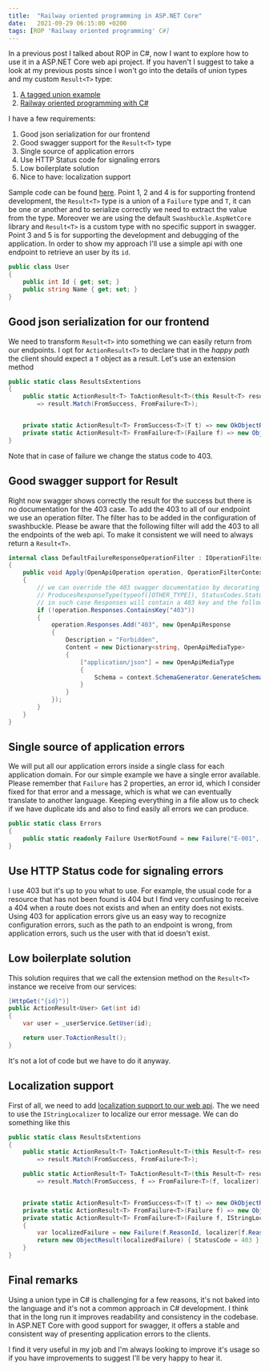 ```yaml
---
title:  "Railway oriented programming in ASP.NET Core"
date:   2021-09-29 06:15:00 +0200
tags: [ROP 'Railway oriented programming' C#]
---
```


In a previous post I talked about ROP in C#, now I want to explore how to use it in a ASP.NET Core web api project. If you haven't I suggest to take a look at my previous posts since I won't go into the details of union types and my custom `Result<T>` type:

1. [A tagged union example](2020-03-21-a-tagged-union-example.md)
2. [Railway oriented programming with C#](2020-04-04-railway-oriented-programming-with-c-sharp.md)

<!-- truncate -->

I have a few requirements:

1. Good json serialization for our frontend
2. Good swagger support for the `Result<T>` type
3. Single source of application errors
4. Use HTTP Status code for signaling errors
5. Low boilerplate solution
6. Nice to have: localization support

Sample code can be found [here](https://github.com/davidelettieri/ApiWithROP). Point 1, 2 and 4 is for supporting frontend development, the `Result<T>` type is a union of a `Failure` type and `T`, it can be one or another and to serialize correctly we need to extract the value from the type. Moreover we are using the default `Swashbuckle.AspNetCore` library and `Result<T>` is a custom type with no specific support in swagger. Point 3 and 5 is for supporting the development and debugging of the application. In order to show my approach I'll use a simple api with one endpoint to retrieve an user by its `id`.

```csharp
public class User
{
    public int Id { get; set; }
    public string Name { get; set; }
}
```

## Good json serialization for our frontend

We need to transform `Result<T>` into something we can easily return from our endpoints. I opt for `ActionResult<T>` to declare that in the *happy path* the client should expect a `T` object as a result. Let's use an extension method

```csharp
public static class ResultsExtentions
{
    public static ActionResult<T> ToActionResult<T>(this Result<T> result)
        => result.Match(FromSuccess, FromFailure<T>);


    private static ActionResult<T> FromSuccess<T>(T t) => new OkObjectResult(t);
    private static ActionResult<T> FromFailure<T>(Failure f) => new ObjectResult(f) { StatusCode = 403 };
}
```
Note that in case of failure we change the status code to 403. 

## Good swagger support for Result

Right now swagger shows correctly the result for the success but there is no documentation for the 403 case. To add the 403 to all of our endpoint we use an operation filter. The filter has to be added in the configuration of swashbuckle. Please be aware that the following filter will add the 403 to all the endpoints of the web api. To make it consistent we will need to always return a `Result<T>`.
```csharp
internal class DefaultFailureResponseOperationFilter : IOperationFilter
{
    public void Apply(OpenApiOperation operation, OperationFilterContext context)
    {
        // we can override the 403 swagger documentation by decorating the endpoint with a
        // ProducesResponseType(typeof([OTHER_TYPE]), StatusCodes.Status403Forbidden)]
        // in such case Responses will contain a 403 key and the following code will skip the endpoint
        if (!operation.Responses.ContainsKey("403"))
        {
            operation.Responses.Add("403", new OpenApiResponse
            {
                Description = "Forbidden",
                Content = new Dictionary<string, OpenApiMediaType>
                {
                    ["application/json"] = new OpenApiMediaType
                    {
                        Schema = context.SchemaGenerator.GenerateSchema(typeof(Failure), context.SchemaRepository)
                    }
                }
            });
        }
    }
}
```
## Single source of application errors

We will put all our application errors inside a single class for each application domain. For our simple example we have a single error available. Please remember that `Failure` has 2 properties, an error id, which I consider fixed for that error and a message, which is what we can eventually translate to another language. Keeping everything in a file allow us to check if we have duplicate ids and also to find easily all errors we can produce.
```csharp
public static class Errors
{
    public static readonly Failure UserNotFound = new Failure("E-001", "User not found");
}
```

## Use HTTP Status code for signaling errors

I use 403 but it's up to you what to use. For example, the usual code for a resource that has not been found is 404 but I find very confusing to receive a 404 when a route does not exists and when an entity does not exists. Using 403 for application errors give us an easy way to recognize configuration errors, such as the path to an endpoint is wrong, from application errors, such us the user with that id doesn't exist.

## Low boilerplate solution

This solution requires that we call the extension method on the `Result<T>` instance we receive from our services:
```csharp
[HttpGet("{id}")]
public ActionResult<User> Get(int id)
{
    var user = _userService.GetUser(id);

    return user.ToActionResult();
}
```
It's not a lot of code but we have to do it anyway.

## Localization support

First of all, we need to add [localization support to our web api](https://docs.microsoft.com/en-us/aspnet/core/fundamentals/localization?view=aspnetcore-5.0). The we need to use the `IStringLocalizer` to localize our error message. We can do something like this
```csharp
public static class ResultsExtentions
{
    public static ActionResult<T> ToActionResult<T>(this Result<T> result)
        => result.Match(FromSuccess, FromFailure<T>);

    public static ActionResult<T> ToActionResult<T>(this Result<T> result, IStringLocalizer localizer)
        => result.Match(FromSuccess, f => FromFailure<T>(f, localizer));


    private static ActionResult<T> FromSuccess<T>(T t) => new OkObjectResult(t);
    private static ActionResult<T> FromFailure<T>(Failure f) => new ObjectResult(f) { StatusCode = 403 };
    private static ActionResult<T> FromFailure<T>(Failure f, IStringLocalizer localizer)
    {
        var localizedFailure = new Failure(f.ReasonId, localizer[f.ReasonId]);
        return new ObjectResult(localizedFailure) { StatusCode = 403 };
    }
}
```

## Final remarks

Using a union type in C# is challenging for a few reasons, it's not baked into the language and it's not a common approach in C# development. I think that in the long run it improves readability and consistency in the codebase. In ASP.NET Core with good support for swagger, it offers a stable and consistent way of presenting application errors to the clients. 

I find it very useful in my job and I'm always looking to improve it's usage so if you have improvements to suggest I'll be very happy to hear it.
